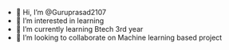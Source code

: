 - 👋 Hi, I’m @Guruprasad2107
- 👀 I’m interested in learning
- 🌱 I’m currently learning Btech 3rd year
- 💞️ I’m looking to collaborate on Machine learning based project

<!---
Guruprasad2107/Guruprasad2107 is a ✨ special ✨ repository because its `README.md` (this file) appears on your GitHub profile.
You can click the Preview link to take a look at your changes.
--->

